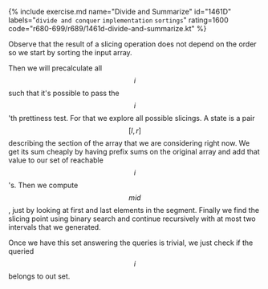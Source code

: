 {% include exercise.md name="Divide and Summarize" id="1461D" labels="`divide and conquer` `implementation` `sortings`" rating=1600 code="r680-699/r689/1461d-divide-and-summarize.kt" %}

Observe that the result of a slicing operation does not depend on the order so we start by sorting the input array.

Then we will precalculate all $$i$$ such that it's possible to pass the $$i$$'th prettiness test.  For that we explore all possible slicings.  A state is a pair $$[l, r]$$ describing the section of the array that we are considering right now.  We get its sum cheaply by having prefix sums on the original array and add that value to our set of reachable $$i$$'s.  Then we compute $$mid$$, just by looking at first and last elements in the segment.  Finally we find the slicing point using binary search and continue recursively with at most two intervals that we generated.

Once we have this set answering the queries is trivial, we just check if the queried $$i$$ belongs to out set.
